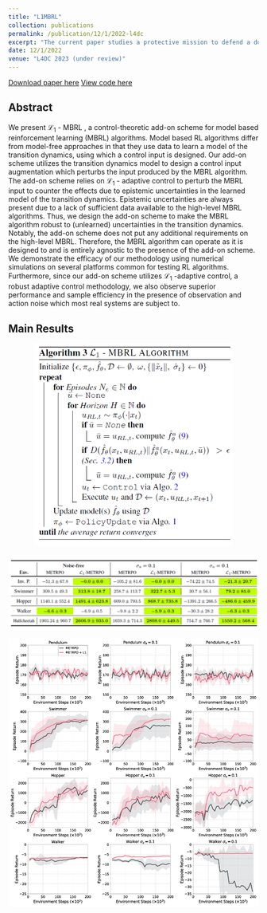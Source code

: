 ```yaml
---
title: "L1MBRL"
collection: publications
permalink: /publication/12/1/2022-l4dc
excerpt: "The current paper studies a protective mission to defend a domain called the safe zone from a rogue drone invasion."
date: 12/1/2022
venue: "L4DC 2023 (under review)"
---
```


[Download paper here](https://drive.google.com/file/d/1-6-3y2cJb81-r10iXbmeD7VGszbqjyE3/view?usp=share_link)
[View code here](https://github.com/mnjnsng/L1-MBRL)

## Abstract

We present $\mathcal{L}_1$ - MBRL , a control-theoretic add-on scheme for model based reinforcement learning (MBRL) algorithms. Model based RL algorithms differ from model-free approaches in that they use data to learn a model of the transition dynamics, using which a control input is designed. Our add-on scheme utilizes the transition dynamics model to design a control input augmentation which perturbs the input produced by the MBRL algorithm. The add-on scheme relies on $\mathcal{L}_1$ - adaptive control to perturb the MBRL input to counter the effects due to epistemic uncertainties in the learned model of the transition dynamics. Epistemic uncertainties are always present due to a lack of sufficient data available to the high-level MBRL algorithms. Thus, we design the add-on scheme to make the MBRL algorithm robust to (unlearned) uncertainties in the transition dynamics. Notably, the add-on scheme does not put any additional requirements on the high-level MBRL. Therefore, the MBRL algorithm can operate as it is designed to and is entirely agnostic to the presence of the add-on scheme. We demonstrate the efficacy of our methodology using numerical simulations on several platforms common for testing RL algorithms. Furthermore, since our add-on scheme utilizes $\mathcal{L}_1$ -adaptive control, a robust adaptive control methodology, we also observe superior performance and sample efficiency in the presence of observation and action noise which most real systems are subject to.

## Main Results

<p float = "left", align = "center">
<img src = /images/publication/L1MBRL/algorithm.PNG width="400"/>
</p>

<p float = "left", align = "center">
<img src = /images/publication/L1MBRL/Table.PNG width="600"/>
</p>

<p float = "left", align = "center">
<img src = /images/publication/L1MBRL/Results.png width="600"/>
</p>
